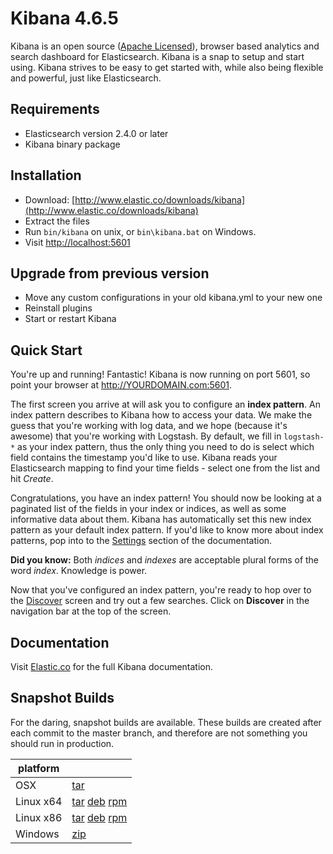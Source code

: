 # Kibana 4.6.5

Kibana is an open source ([Apache Licensed](https://github.com/elastic/kibana/blob/master/LICENSE.md)), browser based analytics and search dashboard for Elasticsearch. Kibana is a snap to setup and start using. Kibana strives to be easy to get started with, while also being flexible and powerful, just like Elasticsearch.

## Requirements

- Elasticsearch version 2.4.0 or later
- Kibana binary package

## Installation

* Download: [http://www.elastic.co/downloads/kibana](http://www.elastic.co/downloads/kibana)
* Extract the files
* Run `bin/kibana` on unix, or `bin\kibana.bat` on Windows.
* Visit [http://localhost:5601](http://localhost:5601)


## Upgrade from previous version

* Move any custom configurations in your old kibana.yml to your new one
* Reinstall plugins
* Start or restart Kibana

## Quick Start

You're up and running! Fantastic! Kibana is now running on port 5601, so point your browser at http://YOURDOMAIN.com:5601.

The first screen you arrive at will ask you to configure an **index pattern**. An index pattern describes to Kibana how to access your data. We make the guess that you're working with log data, and we hope (because it's awesome) that you're working with Logstash. By default, we fill in `logstash-*` as your index pattern, thus the only thing you need to do is select which field contains the timestamp you'd like to use. Kibana reads your Elasticsearch mapping to find your time fields - select one from the list and hit *Create*.

Congratulations, you have an index pattern! You should now be looking at a paginated list of the fields in your index or indices, as well as some informative data about them. Kibana has automatically set this new index pattern as your default index pattern. If you'd like to know more about index patterns, pop into to the [Settings](#settings) section of the documentation.

**Did you know:** Both *indices* and *indexes* are acceptable plural forms of the word *index*. Knowledge is power.

Now that you've configured an index pattern, you're ready to hop over to the [Discover](#discover) screen and try out a few searches. Click on **Discover** in the navigation bar at the top of the screen.

## Documentation

Visit [Elastic.co](http://www.elastic.co/guide/en/kibana/current/index.html) for the full Kibana documentation.

## Snapshot Builds

For the daring, snapshot builds are available. These builds are created after each commit to the master branch, and therefore are not something you should run in production.

| platform |  |
| --- | --- |
| OSX | [tar](http://download.elastic.co/kibana/kibana-snapshot/kibana-4.6.5-SNAPSHOT-darwin-x86_64.tar.gz) |
| Linux x64 | [tar](http://download.elastic.co/kibana/kibana-snapshot/kibana-4.6.5-SNAPSHOT-linux-x86_64.tar.gz) [deb](https://download.elastic.co/kibana/kibana-snapshot/kibana-4.6.5-SNAPSHOT-amd64.deb) [rpm](https://download.elastic.co/kibana/kibana-snapshot/kibana-4.6.5-SNAPSHOT-x86_64.rpm) |
| Linux x86 | [tar](http://download.elastic.co/kibana/kibana-snapshot/kibana-4.6.5-SNAPSHOT-linux-x86.tar.gz) [deb](https://download.elastic.co/kibana/kibana-snapshot/kibana-4.6.5-SNAPSHOT-i386.deb) [rpm](https://download.elastic.co/kibana/kibana-snapshot/kibana-4.6.5-SNAPSHOT-i686.rpm) |
| Windows | [zip](http://download.elastic.co/kibana/kibana-snapshot/kibana-4.6.5-SNAPSHOT-windows-x86.zip) |
